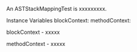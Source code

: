 An ASTStackMappingTest is xxxxxxxxx.Instance Variables	blockContext:		<Object>	methodContext:		<Object>blockContext	- xxxxxmethodContext	- xxxxx